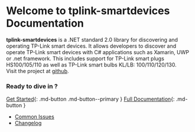 # Welcome to tplink-smartdevices Documentation 

__tplink-smartdevices__ is a .NET standard 2.0 library for discovering and operating TP-Link smart devices. It allows developers to discover and operate TP-Link smart devices with C# applications such as Xamarin, UWP or .net framework. This includes support for TP-Link smart plugs HS100/105/110 as well as TP-Link smart bulbs KL/LB: 100/110/120/130. <br/>
Visit the project at [github](https://www.github.com/CodeBardian/tplink-smartdevices-netstandard).

### Ready to dive in ?

[Get Started](getting-started.md){: .md-button .md-button--primary }
[Full Documentation](docs/index.md){: .md-button }
<br/>
* [Common Issues](https://www.github.com/CodeBardian/tplink-smartdevices-netstandard)
* [Changelog](https://github.com/CodeBardian/tplink-smartdevices-netstandard/blob/master/CHANGELOG.md)
